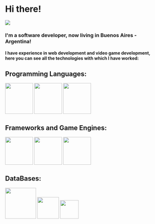 <h1>Hi there!</h1>
<tr>

  ![](https://komarev.com/ghpvc/?username=redhard2021)

<h3>I'm a software developer, now living in Buenos Aires - Argentina!</h3>
<h4>I have experience in web development and video game development,<br> here you can see all the technologies with which I have worked:<h4>

<h2>Programming Languages:</h2> 
<div style="display:inline;">
  <img width="90px" height="100px" src="https://raw.githubusercontent.com/yurijserrano/Github-Profile-Readme-Logos/042e36c55d4d757621dedc4f03108213fbb57ec4/programming%20languages/c++.svg"></img>
  <img width="90px" height="100px" src="https://raw.githubusercontent.com/yurijserrano/Github-Profile-Readme-Logos/042e36c55d4d757621dedc4f03108213fbb57ec4/programming%20languages/c%23.svg"></img>
  <img width="90px" height="100px" src="https://raw.githubusercontent.com/yurijserrano/Github-Profile-Readme-Logos/042e36c55d4d757621dedc4f03108213fbb57ec4/programming%20languages/go.svg"></img>
</div>
<h2>Frameworks and Game Engines:</h2> 
<div style="display:inline;">
  <img width="90px" src="https://upload.wikimedia.org/wikipedia/commons/7/7d/Microsoft_.NET_logo.svg"></img>
  <img width="90px" src="https://raw.githubusercontent.com/yurijserrano/Github-Profile-Readme-Logos/refs/heads/master/tools/unreal-engine.svg"></img>
  <img width="90px" src="https://raw.githubusercontent.com/yurijserrano/Github-Profile-Readme-Logos/refs/heads/master/tools/unity.png"></img>
</div>

<h2>DataBases:</h2>
<div style="display:inline;">
  <img width="100px" src="https://raw.githubusercontent.com/yurijserrano/Github-Profile-Readme-Logos/042e36c55d4d757621dedc4f03108213fbb57ec4/databases/mongodb.svg"></img>
  <img width="70px" src="https://raw.githubusercontent.com/yurijserrano/Github-Profile-Readme-Logos/042e36c55d4d757621dedc4f03108213fbb57ec4/databases/mysql.svg"></img>
  <img width="60px" src="https://www.svgrepo.com/show/303229/microsoft-sql-server-logo.svg"></img>
</div>
